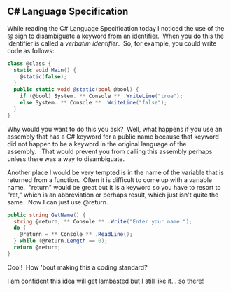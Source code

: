 ## C# Language Specification 

While reading the C# Language Specification today I noticed the use of the @ sign to disambiguate a keyword from an identifier.  When you do this the identifier is called a _verbatim identifier_.  So, for example, you could write code as follows:

```csharp
class @class {
  static void Main() {
    @static(false);
  }
  public static void @static(bool @bool) {
    if (@bool) System. ** Console ** .WriteLine("true");
    else System. ** Console ** .WriteLine("false");
  }
}
```

Why would you want to do this you ask?  Well, what happens if you use an assembly that has a C# keyword for a public name because that keyword did not happen to be a keyword in the original language of the assembly.   That would prevent you from calling this assembly perhaps unless there was a way to disambiguate.

Another place I would be very tempted is in the name of the variable that is returned from a function.  Often it is difficult to come up with a variable name.  "return" would be great but it is a keyword so you have to resort to "ret," which is an abbreviation or perhaps result, which just isn't quite the same.  Now I can just use @return.

```csharp
public string GetName() {
  string @return; ** Console ** .Write("Enter your name:");
  do {
    @return = ** Console ** .ReadLine();
  } while (@return.Length == 0);
  return @return;
}
```

Cool!  How 'bout making this a coding standard?

I am confident this idea will get lambasted but I still like it... so there!
